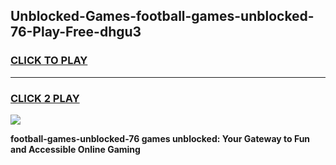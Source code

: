 
## Unblocked-Games-football-games-unblocked-76-Play-Free-dhgu3
<h3>
<a href="https://premium76.site?title=football-games-unblocked-76&ref=21A">CLICK TO PLAY</a></h3>
<hr>

<h3>
<a href="https://premium76.site?title=football-games-unblocked-76&ref=21A">CLICK 2 PLAY</a>
  
</h3>

<a href="https://premium76.site?title=football-games-unblocked-76&ref=21A"><img src="https://clearcache.store/games.png"></a>


**football-games-unblocked-76 games unblocked: Your Gateway to Fun and Accessible Online Gaming**
